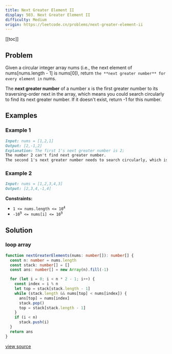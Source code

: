 ```yaml
---
title: Next Greater Element II
display: 503. Next Greater Element II
difficulty: Medium
origin: https://leetcode.cn/problems/next-greater-element-ii
---
```


[[toc]]

## Problem

Given a circular integer array nums (i.e., the next element of nums[nums.length - 1] is nums[0]), return `the **next greater number** for every element in` nums.

The **next greater number** of a number x is the first greater number to its traversing-order next in the array, which means you could search circularly to find its next greater number. If it doesn't exist, return -1 for this number.

## Examples

### Example 1

```md
Input: nums = [1,2,1]
Output: [2,-1,2]
Explanation: The first 1's next greater number is 2;
The number 2 can't find next greater number.
The second 1's next greater number needs to search circularly, which is also 2.
```

### Example 2

```md
Input: nums = [1,2,3,4,3]
Output: [2,3,4,-1,4]
```

**Constraints:**

- <code>1 &lt;= nums.length &lt;= 10<sup>4</sup></code>
- <code>-10<sup>9</sup> &lt;= nums[i] &lt;= 10<sup>9</sup></code>

## Solution

### loop array

```ts
function nextGreaterElements(nums: number[]): number[] {
  const n: number = nums.length
  const stack: number[] = []
  const ans: number[] = new Array(n).fill(-1)

  for (let i = 0; i < n * 2 - 1; i++) {
    const index = i % n
    let top = stack[stack.length - 1]
    while (stack.length && nums[top] < nums[index]) {
      ans[top] = nums[index]
      stack.pop()
      top = stack[stack.length - 1]
    }
    if (i < n)
      stack.push(i)
  }
  return ans
}
```

[view source](https://leetcode.cn/problems/next-greater-element-ii)
